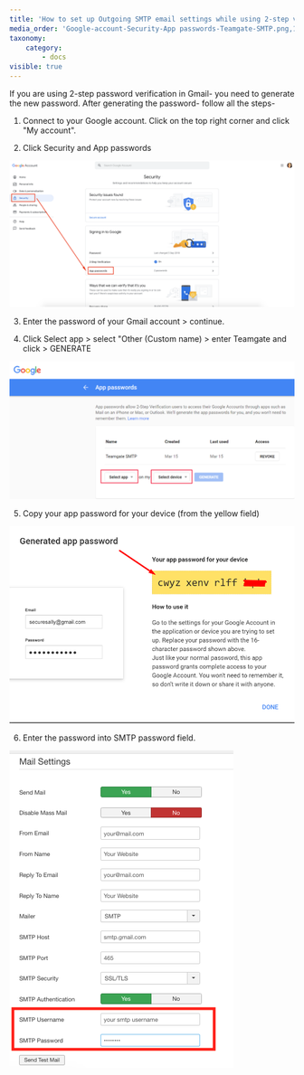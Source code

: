 ```yaml
---
title: 'How to set up Outgoing SMTP email settings while using 2-step verification in Gmail?'
media_order: 'Google-account-Security-App passwords-Teamgate-SMTP.png,1.png,2.png,smtp sttings.png'
taxonomy:
    category:
        - docs
visible: true
---
```


If you are using 2-step password verification in Gmail- you need to generate the new password. After generating the password- follow all the steps-

1. Connect to your Google account. Click on the top right corner and click "My account".

2. Click Security and App passwords



![](Google-account-Security-App%20passwords-Teamgate-SMTP.png)



3. Enter the password of your Gmail account > continue.

4. Click Select app > select "Other (Custom name) > enter Teamgate and click > GENERATE


![](1.png)




5. Copy your app password for your device (from the yellow field)


![](2.png)

6. Enter the password into SMTP password field.

![](smtp%20sttings.png)
